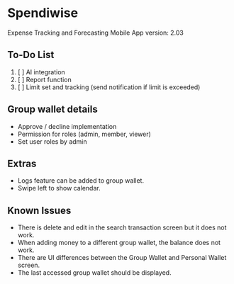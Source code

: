 # Spendiwise

Expense Tracking and Forecasting Mobile App
version: 2.03

## To-Do List
1. [ ] AI integration
2. [ ] Report function
3. [ ] Limit set and tracking (send notification if limit is exceeded)

## Group wallet details
- Approve / decline implementation
- Permission for roles (admin, member, viewer)
- Set user roles by admin

## Extras
- Logs feature can be added to group wallet.
- Swipe left to show calendar.

## Known Issues
- There is delete and edit in the search transaction screen but it does not work.
- When adding money to a different group wallet, the balance does not work.
- There are UI differences between the Group Wallet and Personal Wallet screen.
- The last accessed group wallet should be displayed.